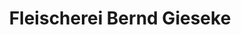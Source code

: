 ---
title: "Fleischerei Bernd Gieseke"
url: /diepholz/fleischerei-bernd-gieseke/
shop: Metzgerei
---